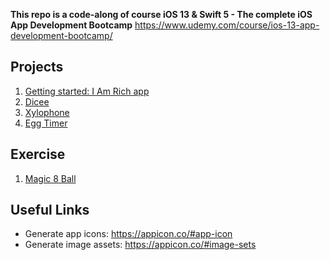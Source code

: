 **This repo is a code-along of course iOS 13 & Swift 5 - The complete iOS App Development Bootcamp**
https://www.udemy.com/course/ios-13-app-development-bootcamp/

## Projects

1. [Getting started: I Am Rich app](https://github.com/LenkaHao/ios-app-bootcamp/tree/master/I%20Am%20Rich)
2. [Dicee](https://github.com/LenkaHao/ios-app-bootcamp/tree/master/Dicee-iOS13)
3. [Xylophone](https://github.com/LenkaHao/ios-app-bootcamp/tree/master/Xylophone-iOS13)
4. [Egg Timer](https://github.com/LenkaHao/ios-app-bootcamp/tree/master/EggTimer-iOS13)


## Exercise

1. [Magic 8 Ball](https://github.com/LenkaHao/ios-app-bootcamp/tree/master/Magic-8-Ball-iOS13)


## Useful Links

- Generate app icons: https://appicon.co/#app-icon
- Generate image assets: https://appicon.co/#image-sets